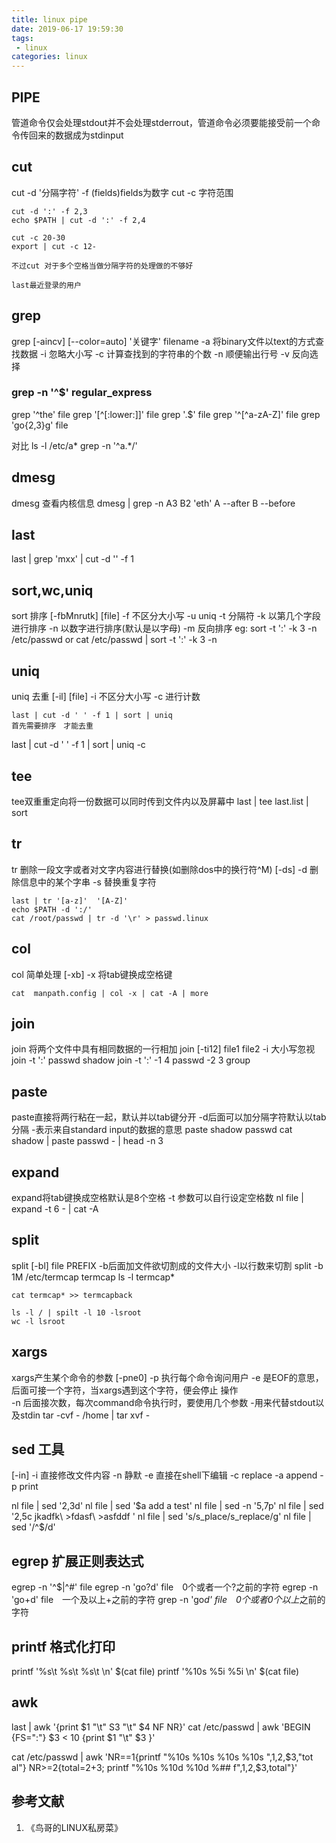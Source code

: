```yaml
---
title: linux pipe
date: 2019-06-17 19:59:30
tags:
 - linux
categories: linux
---
```


## PIPE
管道命令仅会处理stdout并不会处理stderrout，管道命令必须要能接受前一个命令传回来的数据成为stdinput

## cut
cut -d '分隔字符' -f (fields)fields为数字
cut -c 字符范围

	cut -d ':' -f 2,3
	echo $PATH | cut -d ':' -f 2,4

	cut -c 20-30
	export | cut -c 12-

	不过cut 对于多个空格当做分隔字符的处理做的不够好

	last最近登录的用户

## grep
grep [-aincv] [--color=auto] '关键字' filename
	-a 将binary文件以text的方式查找数据
	-i 忽略大小写
	-c 计算查找到的字符串的个数
	-n 顺便输出行号
	-v 反向选择
### grep -n  '^$' regular_express
grep '^the' file
grep '[^[:lower:]]' file
grep '\.$' file
grep '^[^a-zA-Z]' file
grep 'go\{2,3\}g' file

对比
ls -l /etc/a*
grep -n '^a.*/' 


## dmesg
dmesg 查看内核信息
dmesg | grep -n A3 B2 'eth'
	A --after  B --before

## last
last | grep 'mxx' | cut -d '' -f 1

## sort,wc,uniq
sort 	排序
	[-fbMnrutk] [file]
		-f 不区分大小写
		-u uniq
		-t 分隔符
		-k 以第几个字段进行排序
		-n 以数字进行排序(默认是以字母)
		-m 反向排序
	eg:
	sort -t ':' -k 3 -n /etc/passwd	
	or
	cat /etc/passwd | sort -t ':' -k 3 -n

## uniq
uniq 去重
	[-il] [file]
	-i 不区分大小写
	-c 进行计数	
	
	last | cut -d ' ' -f 1 | sort | uniq
	首先需要排序　才能去重	
last | cut -d ' ' -f 1 | sort | uniq -c

## tee
tee双重重定向将一份数据可以同时传到文件内以及屏幕中
	last | tee last.list | sort 

## tr
tr 删除一段文字或者对文字内容进行替换(如删除dos中的换行符^M)
	[-ds]
	-d 删除信息中的某个字串
	-s 替换重复字符

	last | tr '[a-z]'  '[A-Z]'
	echo $PATH -d ':/'
	cat /root/passwd | tr -d '\r' > passwd.linux
	
## col
col 简单处理
	[-xb]
	-x 将tab键换成空格键
	
	cat  manpath.config | col -x | cat -A | more
	

## join
join 将两个文件中具有相同数据的一行相加
	join [-ti12] file1 file2
	-i 大小写忽视
	join -t ':' passwd shadow
	join -t ':' -1 4 passwd -2 3 group

## paste
paste直接将两行粘在一起，默认并以tab键分开
	-d后面可以加分隔字符默认以tab分隔
	-表示来自standard input的数据的意思
	paste shadow passwd
	cat shadow | paste passwd - | head -n 3

## expand
expand将tab键换成空格默认是8个空格
	-t 参数可以自行设定空格数
	nl file | expand -t 6 - | cat -A

## split
split [-bl] file PREFIX
	-b后面加文件欲切割成的文件大小
	-l以行数来切割
	split -b 1M /etc/termcap termcap
	ls -l termcap*

	cat termcap* >> termcapback
	
	ls -l / | spilt -l 10 -lsroot
	wc -l lsroot

## xargs
xargs产生某个命令的参数
	[-pne0]
	-p 执行每个命令询问用户
	-e 是EOF的意思，后面可接一个字符，当xargs遇到这个字符，便会停止				操作	
	-n 后面接次数，每次command命令执行时，要使用几个参数
-用来代替stdout以及stdin
tar -cvf - /home | tar xvf -	



## sed 工具	

[-in]
-i	直接修改文件内容
-n	静默
-e 直接在shell下编辑
-c replace
-a append
-p print

nl file | sed '2,3d'
nl file | sed '$a add a test'
nl file | sed -n '5,7p'
nl file | sed '2,5c jkadfk\
			>fdasf\
			>asfddf '
nl file | sed 's/s_place/s_replace/g'	
nl file | sed '/^$/d'
## egrep 扩展正则表达式

egrep -n '^$|^#' file
egrep -n 'go?d' file　0个或者一个?之前的字符
egrep -n 'go+d' file　一个及以上+之前的字符
grep -n 'go*d' file　0个或者0个以上*之前的字符
## printf 格式化打印

printf '%s\t %s\t %s\t \n' $(cat file)
printf '%10s %5i %5i \n' $(cat file)
## awk

last | awk '{print $1 "\t" S3 "\t" $4 NF NR}'
cat /etc/passwd | awk 'BEGIN {FS=":"} $3 < 10 {print $1 "\t" $3 }'

cat /etc/passwd | awk 'NR==1{printf "%10s %10s %10s %10s ",$1,$2,$3,"tot		al"}
	NR>=2{total=$2+$3;
		printf "%10s %10d %10d %## f",$1,$2,$3,total"}'

## 参考文献
1. 《鸟哥的LINUX私房菜》
